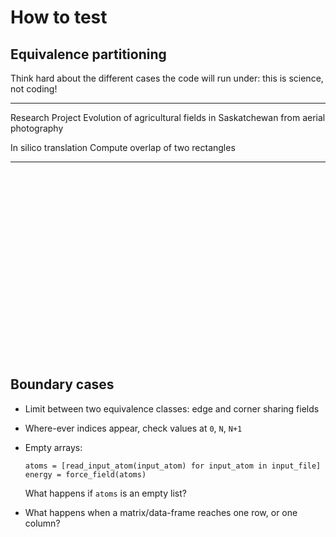 How to test
===========

Equivalence partitioning
------------------------

Think hard about the different cases the code will run under: this is science, not coding!


----------------------  ------------------------------------------------------------------------
Research Project        Evolution of agricultural fields in Saskatchewan from aerial photography

In silico translation   Compute overlap of two rectangles
----------------------  ------------------------------------------------------------------------

<div class="fragment"
     x="[5, width * 0.75-5]"
     y="[20, 30]"
     widths ="[width/3, width/4]"
     text="non-overlapping"> </div>

<div class="fragment"
     x="[width*0.25, width * 0.5]"
     y="[20, 50]"
     widths ="[width/3, width/4]"
     text="overlapping one way"> </div>

<div class="fragment"
     x="[width*0.25, width * 0.5]"
     y="[20, 30]"
     widths ="[width/3, width/4]"
     text="overlapping another way"> </div>

<div class="fragment"
     x="[width*(0.5 - 1/6), width * (0.5 - 1/8)]"
     y="[20, 30]"
     widths ="[width/3, width/4]"
     text="contained one inside the other"> </div>

<div class="fragment"
     x="[width*(0.5 - 1/8), width * (0.5 - 1/8)]"
     y="[20, 30]"
     widths ="[width/4, width/4]"
     text="same width"> </div>

<div class="fragment"
     x="[width*(0.5 - 1/6), width * (0.5 + 1/6)]"
     y="[20, 30]"
     widths ="[width/3, width/4]"
     text="edge sharing"> </div>

<div class="fragment"
     x="[width*(0.5 - 1/6), width * (0.5 + 1/6)]"
     y="[20, 20 + height * 0.65]"
     widths ="[width/3, width/4]"
     text="corner sharing"> </div>

<style>
  .boundary rect {
    stroke:rgb(255, 255, 255);
    stroke-width:4;
    fill-opacity:0.5;
  }
  .boundary text {
    fill:#eeeeee;
    font-family: "Open Sans", sans-serif;
    font-size: 30px;
    font-weight: 200;
    letter-spacing: -0.02em;
    color: #eeeeee; }
  }
</style>
<svg id="boundary" width="500" height="300" class="boundary"> </svg>

<script src="http://d3js.org/d3.v3.min.js" charset="utf-8"></script>
<script src="http://lab.hakim.se/reveal-js//lib/js/head.min.js" ></script>
<script src="http://lab.hakim.se/reveal-js//js/reveal.min.js" ></script>
<script>
  var svgElement = document.getElementById("boundary");
  var externalWidth = parseInt(svgElement.getAttribute("width"));
  var externalHeight = parseInt(svgElement.getAttribute("height"));
  var width=100, height=100
  var xscale = d3.scale.linear().domain([0, width]).range([0, externalWidth])
  var yscale = d3.scale.linear().domain([0, height]).range([0, externalHeight]);

  var rectangles = [
    { "x": 5, "y": 20, "width": width /3, "height": height * 0.65, "fill": "(0, 0, 255)" },
    { "x": width * 0.75-5, "y": 30, "width": width / 4, "height": height * 0.45, "fill": "(0, 125, 0)" }
  ];


  var svg = d3.select("#boundary")

  svg.selectAll("rect").data(rectangles, function(d, i) { return i; }).enter().append("rect")
        .attr("x", function(d) { return xscale(d.x); })
        .attr("y", function(d) { return yscale(d.y); })
        .attr("width", function(d) { return xscale(d.width); })
        .attr("height", function(d) { return yscale(d.height); })
        .style("fill", function(d) { return "rgb" + d.fill})

  svg.append("text")
     .text("")
     .attr("x", 0)
     .attr("y", "1em")

  function update(fragment) {
    if(!fragment.hasAttribute("text")) return;
    console.log("update: " + fragment.getAttribute("text") + fragment.getAttribute("x"))
    var xPositions = eval(fragment.getAttribute("x"));
    var yPositions = eval(fragment.getAttribute("y"));
    var widths = eval(fragment.getAttribute("widths"));
    svg.selectAll("rect").data(rectangles, function(d, i) { return i; })
            .transition()
            .duration(750)
            .attr("x", function(d, i) { return xscale(xPositions[i]); })
            .attr("y", function(d, i) { return yscale(yPositions[i]); })
            .attr("width", function(d, i) { return xscale(widths[i]); })
    svg.selectAll("text").text("Case: " + fragment.getAttribute("text"))
  }
  function back(fragment) {
    update(fragment.previousElementSibling) 
  }

  Reveal.addEventListener( 'fragmentshown', function( event ) { update(event.fragment); });
  Reveal.addEventListener( 'fragmenthidden', function( event ) { back(event.fragment); });

</script>

Boundary cases
--------------

* Limit between two equivalence classes: edge and corner sharing fields
* Where-ever indices appear, check values at ``0``, ``N``, ``N+1``
* Empty arrays:

    ~~~~~~~~~~~~~~~~~~{.py}
    atoms = [read_input_atom(input_atom) for input_atom in input_file]
    energy = force_field(atoms)
    ~~~~~~~~~~~~~~~~~~
 
    What happens if ``atoms`` is an empty list?

* What happens when a matrix/data-frame reaches one row, or one column?
